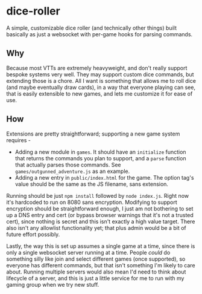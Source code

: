 dice-roller
========

A simple, customizable dice roller (and technically other things) built basically as just a websocket with per-game hooks for parsing commands.

## Why
Because most VTTs are extremely heavyweight, and don't really support bespoke systems very well. They may support custom dice commands, but extending those is a chore. All I want is something that allows me to roll dice (and maybe eventually draw cards), in a way that everyone playing can see, that is easily extensible to new games, and lets me customize it for ease of use. 

## How
Extensions are pretty straightforward; supporting a new game system requires - 
- Adding a new module in `games`. It should have an `initialize` function that returns the commands you plan to support, and a `parse` function that actually parses those commands. See `games/outgunned_adventure.js` as an example. 
- Adding a new entry in `public/index.html` for the game. The option tag's value should be the same as the JS filename, sans extension.

Running should be just `npm install` followed by `node index.js`. Right now it's hardcoded to run on 8080 sans encryption. Modifying to support encryption should be straightforward enough, I just am not bothering to set up a DNS entry and cert (or bypass browser warnings that it's not a trusted cert), since nothing is secret and this isn't exactly a high value target. There also isn't any allowlist functionality yet; that plus admin would be a bit of future effort possibly.

Lastly, the way this is set up assumes a single game at a time, since there is only a single websocket server running at a time. People _could_ do something silly like join and select different games (once supported), so everyone has different commands, but that isn't something I'm likely to care about. Running multiple servers would also mean I'd need to think about lifecycle of a server, and this is just a little service for me to run with my gaming group when we try new stuff.
